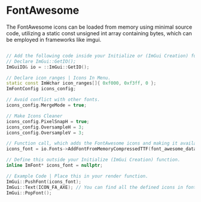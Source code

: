 # FontAwesome
The FontAwesome icons can be loaded from memory using minimal source code, utilizing a static const unsigned int array containing bytes, which can be employed in frameworks like imgui.

```cpp

// Add the following code inside your Initialize or (ImGui Creation) function.
// Declare ImGui::GetIO();
ImGuiIO& io = ::ImGui::GetIO();

// Declare icon_ranges | Icons In Menu.
static const ImWchar icon_ranges[]{ 0xf000, 0xf3ff, 0 };
ImFontConfig icons_config;

// Avoid conflict with other fonts.
icons_config.MergeMode = true;

// Make Icons Cleaner
icons_config.PixelSnapH = true;
icons_config.OversampleH = 3;
icons_config.OversampleV = 3;

// Function call, which adds the FontAwesome icons and making it available for rendering in ImGui.
icons_font = io.Fonts->AddFontFromMemoryCompressedTTF(font_awesome_data, font_awesome_size, 19.5f, &icons_config, icon_ranges);

// Define this outside your Initialize (ImGui Creation) function.
inline ImFont* icons_font = nullptr;

// Example Code | Place this in your render function.
ImGui::PushFont(icons_font);
ImGui::Text(ICON_FA_AXE); // You can find all the defined icons in font_awesome.h
ImGui::PopFont();
```

